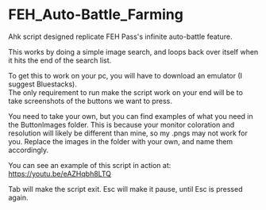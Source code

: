 # FEH_Auto-Battle_Farming
 Ahk script designed replicate FEH Pass's infinite auto-battle feature.

 This works by doing a simple image search, and loops back over itself when it hits the end of the search list.  
 
 To get this to work on your pc, you will have to download an emulator (I suggest Bluestacks).  
 The only requirement to run make the script work on your end will be to take screenshots of the buttons we want to press.
 
 You need to take your own, but you can find examples of what you need in the ButtonImages folder.
 This is because your monitor coloration and resolution will likely be different than mine, so my .pngs may not work for you. 
 Replace the images in the folder with your own, and name them accordingly. 

 You can see an example of this script in action at: https://youtu.be/eAZHqbh8LTQ
 
 Tab will make the script exit.
 Esc will make it pause, until Esc is pressed again.
